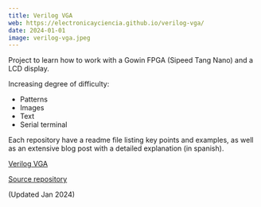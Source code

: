```yaml
---
title: Verilog VGA
web: https://electronicayciencia.github.io/verilog-vga/
date: 2024-01-01
image: verilog-vga.jpeg
---
```


Project to learn how to work with a Gowin FPGA (Sipeed Tang Nano) and a LCD display.

Increasing degree of difficulty:
- Patterns
- Images
- Text
- Serial terminal

Each repository have a readme file listing key points and examples, as well as an extensive blog post with a detailed explanation (in spanish).

[Verilog VGA](https://electronicayciencia.github.io/verilog-vga/)

[Source repository](https://github.com/electronicayciencia/verilog-vga)

(Updated Jan 2024)

